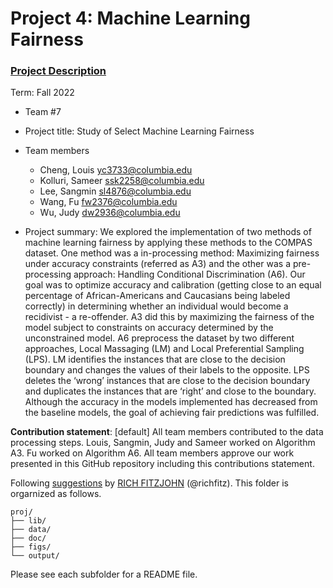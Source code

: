 # Project 4: Machine Learning Fairness

### [Project Description](doc/project4_desc.md)

Term: Fall 2022

+ Team #7
+ Project title: Study of Select Machine Learning Fairness
+ Team members
	+ Cheng, Louis yc3733@columbia.edu
	+ Kolluri, Sameer ssk2258@columbia.edu
	+ Lee, Sangmin sl4876@columbia.edu
	+ Wang, Fu fw2376@columbia.edu
	+ Wu, Judy dw2936@columbia.edu

+ Project summary: We explored the implementation of two methods of machine learning fairness by applying these methods to the COMPAS dataset. One method was a in-processing method: Maximizing fairness under accuracy constraints (referred as A3) and the other was a pre-processing approach: Handling Conditional Discrimination (A6). Our goal was to optimize accuracy and calibration (getting close to an equal percentage of African-Americans and Caucasians being labeled correctly) in determining whether an individual would become a recidivist - a re-offender. A3 did this by maximizing the fairness of the model subject to constraints on accuracy determined by the unconstrained model. A6 preprocess the dataset by two different approaches, Local Massaging (LM) and Local Preferential Sampling (LPS). LM identifies the instances that are close to the decision boundary and changes the values of their labels to the opposite. LPS deletes the ‘wrong’ instances that are close to the decision boundary and duplicates the instances that are ‘right’ and close to the boundary. Although the accuracy in the models implemented has decreased from the baseline models, the goal of achieving fair predictions was fulfilled.
	
**Contribution statement**: [default] All team members contributed to the data processing steps. Louis, Sangmin, Judy and Sameer worked on Algorithm A3. Fu worked on Algorithm A6. All team members approve our work presented in this GitHub repository including this contributions statement. 

Following [suggestions](http://nicercode.github.io/blog/2013-04-05-projects/) by [RICH FITZJOHN](http://nicercode.github.io/about/#Team) (@richfitz). This folder is orgarnized as follows.

```
proj/
├── lib/
├── data/
├── doc/
├── figs/
└── output/
```

Please see each subfolder for a README file.
